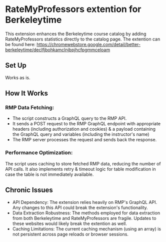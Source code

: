 # RateMyProfessors extention for Berkeleytime
This extension enhances the Berkeleytime course catalog by adding RateMyProfessors statistics directly to the catalog page.
The extention can be found here: https://chromewebstore.google.com/detail/better-berkeleytime/declfjbohkamclnjbpjhcfpgmmceloam

## Set Up
Works as is.
    
## How It Works
### RMP Data Fetching:
- The script constructs a GraphQL query to the RMP API.
- It sends a POST request to the RMP GraphQL endpoint with appropriate headers (including authorization and cookies) & a payload containing the GraphQL query and variables (including the instructor's name)
- The RMP server processes the request and sends back the response.
### Performance Optimization:
The script uses caching to store fetched RMP data, reducing the number of API calls. It also implements retry & timeout logic for table modification in case the table is not immediately available.

## Chronic Issues
- API Dependency: The extension relies heavily on RMP's GraphQL API. Any changes to this API could break the extension's functionality.
- Data Extraction Robustness: The methods employed for data extraction from both Berkeleytime and RateMyProfessors are fragile. Updates to these websites would likely break the extention as well.
- Caching Limitations: The current caching mechanism (using an array) is not persistent across page reloads or browser sessions.
